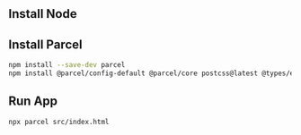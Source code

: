 
#

## Install Node

## Install Parcel

```bash
npm install --save-dev parcel
npm install @parcel/config-default @parcel/core postcss@latest @types/express@latest
 ```

## Run App

```shell
npx parcel src/index.html
```
